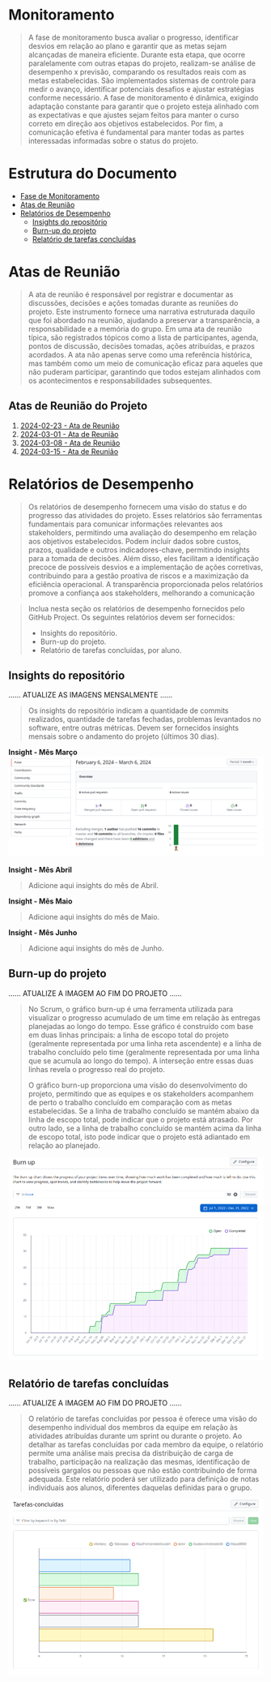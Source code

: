 # Monitoramento

> A fase de monitoramento busca avaliar o progresso, identificar desvios em relação ao plano e garantir que as metas sejam alcançadas de maneira eficiente. 
> Durante esta etapa, que ocorre paralelamente com outras etapas do projeto, realizam-se análise de desempenho x previsão, comparando os resultados reais com as metas estabelecidas. 
> São implementados sistemas de controle para medir o avanço, identificar potenciais desafios e ajustar estratégias conforme necessário. 
> A fase de monitoramento é dinâmica, exigindo adaptação constante para garantir que o projeto esteja alinhado com as expectativas e que ajustes sejam feitos para manter o curso correto em direção aos objetivos estabelecidos.
> Por fim, a comunicação efetiva é fundamental para manter todas as partes interessadas informadas sobre o status do projeto. 

# Estrutura do Documento

- [Fase de Monitoramento](#monitoramento)
- [Atas de Reunião](#atas-de-reunião)
- [Relatórios de Desempenho](#relatórios-de-desempenho)
  - [Insights do repositório](#insights-do-repositório)
  - [Burn-up do projeto](#burn-up-do-projeto)
  - [Relatório de tarefas concluídas](#relatório-de-tarefas-concluídas)

# Atas de Reunião

> A ata de reunião é responsável por registrar e documentar as discussões, decisões e ações tomadas durante as reuniões do projeto.
> Este instrumento fornece uma narrativa estruturada daquilo que foi abordado na reunião, ajudando a preservar a transparência, a responsabilidade e a memória do grupo. 
> Em uma ata de reunião típica, são registrados tópicos como a lista de participantes, agenda, pontos de discussão, decisões tomadas, ações atribuídas, e prazos acordados. 
> A ata não apenas serve como uma referência histórica, mas também como um meio de comunicação eficaz para aqueles que não puderam participar, garantindo que todos estejam alinhados com os acontecimentos e responsabilidades subsequentes. 

## Atas de Reunião do Projeto

1. [2024-02-23 - Ata de Reunião](artefatos/ata-reuniao_2024-02-23.pdf)
2. [2024-03-01 - Ata de Reunião](artefatos/ata-reuniao_2024-03-01.pdf)
3. [2024-03-08 - Ata de Reunião](artefatos/ata-reuniao_2024-03-08.pdf)
4. [2024-03-15 - Ata de Reunião](artefatos/ata-reuniao_2024-03-15.pdf)

# Relatórios de Desempenho

> Os relatórios de desempenho fornecem uma visão do status e do progresso das atividades do projeto. 
> Esses relatórios são ferramentas fundamentais para comunicar informações relevantes aos stakeholders, permitindo uma avaliação do desempenho em relação aos objetivos estabelecidos. 
> Podem incluir dados sobre custos, prazos, qualidade e outros indicadores-chave, permitindo insights para a tomada de decisões. 
> Além disso, eles facilitam a identificação precoce de possíveis desvios e a implementação de ações corretivas, contribuindo para a gestão proativa de riscos e a maximização da eficiência operacional. 
> A transparência proporcionada pelos relatórios promove a confiança aos stakeholders, melhorando a comunicação

> Inclua nesta seção os relatórios de desempenho fornecidos pelo GitHub Project.
> Os seguintes relatórios devem ser fornecidos:
> * Insights do repositório.
> * Burn-up do projeto.
> * Relatório de tarefas concluídas, por aluno.

## Insights do repositório

......  ATUALIZE AS IMAGENS MENSALMENTE ......

> Os insights do repositório indicam a quantidade de commits realizados, quantidade de tarefas fechadas, problemas levantados no software, entre outras métricas.
> Devem ser fornecidos insights mensais sobre o andamento do projeto (últimos 30 dias).

**Insight - Mês Março**
![Insight - Mês Fevereiro](images/insights.png)

**Insight - Mês Abril**
> Adicione aqui insights do mês de Abril.

**Insight - Mês Maio**
> Adicione aqui insights do mês de Maio.

**Insight - Mês Junho**
> Adicione aqui insights do mês de Junho.

## Burn-up do projeto

......  ATUALIZE A IMAGEM AO FIM DO PROJETO ......

> No Scrum, o gráfico burn-up é uma ferramenta utilizada para visualizar o progresso acumulado de um time em relação às entregas planejadas ao longo do tempo. 
> Esse gráfico é construído com base em duas linhas principais: a linha de escopo total do projeto (geralmente representada por uma linha reta ascendente) e a linha de trabalho concluído pelo time (geralmente representada por uma linha que se acumula ao longo do tempo). 
> A interseção entre essas duas linhas revela o progresso real do projeto.
> 
> O gráfico burn-up proporciona uma visão do desenvolvimento do projeto, permitindo que as equipes e os stakeholders acompanhem de perto o trabalho concluído em comparação com as metas estabelecidas. 
> Se a linha de trabalho concluído se mantém abaixo da linha de escopo total, pode indicar que o projeto está atrasado.
> Por outro lado, se a linha de trabalho concluído se mantém acima da linha de escopo total, isto pode indicar que o projeto está adiantado em relação ao planejado.

![Burn-up](images/burn-up.png)

## Relatório de tarefas concluídas

......  ATUALIZE A IMAGEM AO FIM DO PROJETO ......

> O relatório de tarefas concluídas por pessoa é oferece uma visão do desempenho individual dos membros da equipe em relação às atividades atribuídas durante um sprint ou durante o projeto. 
> Ao detalhar as tarefas concluídas por cada membro da equipe, o relatório permite uma análise mais precisa da distribuição de carga de trabalho, participação na realização das mesmas, identificação de possíveis gargalos ou pessoas que não estão contribuindo de forma adequada.
> Este relatório poderá ser utilizado para definição de notas individuais aos alunos, diferentes daquelas definidas para o grupo.

![Relatório de tarefas concluídas](images/tarefas-concluidas.png)
